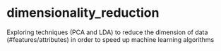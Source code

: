 # dimensionality_reduction
Exploring techniques (PCA and LDA) to reduce the dimension of data (#features/attributes) in order to speed up machine learning algorithms
